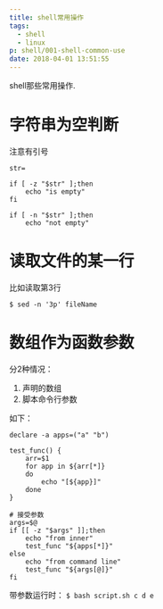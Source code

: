 ```yaml
---
title: shell常用操作
tags:
  - shell
  - linux
p: shell/001-shell-common-use
date: 2018-04-01 13:51:55
---
```

shell那些常用操作.

# 字符串为空判断
注意有引号
```shell
str=

if [ -z "$str" ];then
    echo "is empty"
fi

if [ -n "$str" ];then
    echo "not empty"
```

# 读取文件的某一行
比如读取第3行
```shell
$ sed -n '3p' fileName
```

# 数组作为函数参数
分2种情况：
1. 声明的数组
2. 脚本命令行参数

如下：
```shell
declare -a apps=("a" "b")

test_func() {
    arr=$1
    for app in ${arr[*]}
    do
        echo "[${app}]"
    done
}

# 接受参数
args=$@
if [[ -z "$args" ]];then
    echo "from inner"
    test_func "${apps[*]}"
else
    echo "from command line"
    test_func "${args[@]}"
fi
```
带参数运行时： `$ bash script.sh c d e`

